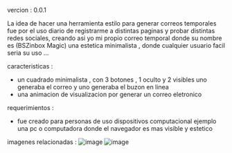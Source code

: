 vercion : 0.0.1

La idea de hacer una herramienta estilo para generar correos temporales fue por el uso 
diario de registrarme a distintas paginas y probar distintas redes sociales,
creando asi yo mi propio correo temporal donde su nombre es (BSZinbox Magic) una estetica minimalista , donde cualquier usuario facil seria su uso ...

caracteristicas :
- un cuadrado minimalista , con 3 botones , 1 oculto y 2 visibles uno generaba el correo y uno generaba el buzon en linea 
- una animacion de visualizacion por generar un correo eletronico 

requerimientos :
- fue creado para personas de uso dispositivos computacional ejemplo una pc o computadora donde el navegador es mas visible y estetico 

imagenes relacionadas :
![image](https://github.com/AvastrOficial/BSZInbox-Magic/assets/91764815/a347e332-6e07-4c3a-9da8-98528a21f6dc)
![image](https://github.com/AvastrOficial/BSZInbox-Magic/assets/91764815/5a9bf65d-3a80-42c6-a410-1c7279667e4e)
